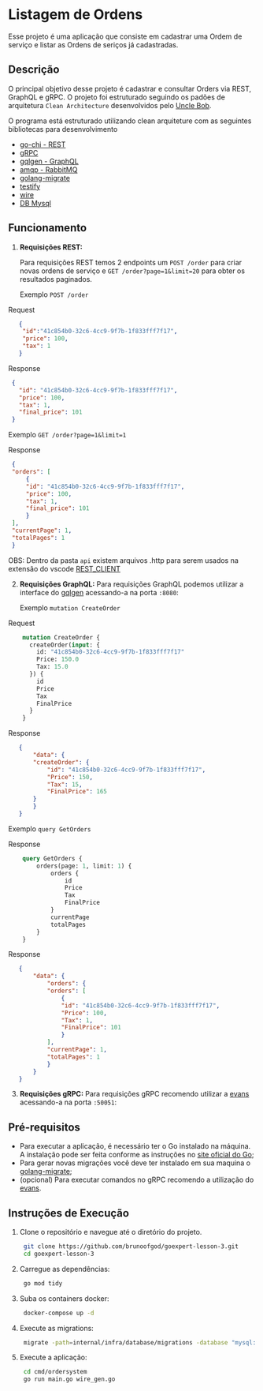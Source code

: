 # Listagem de Ordens 

Esse projeto é uma aplicação que consiste em cadastrar uma Ordem de serviço e listar as Ordens de seriços já cadastradas.

## Descrição

O principal objetivo desse projeto é cadastrar e consultar Orders via REST, GraphQL e gRPC. O projeto foi estruturado seguindo os padões de arquitetura  `Clean Architecture` desenvolvidos pelo [Uncle Bob](http://cleancoder.com/).

O programa está estruturado utilizando clean arquiteture com as seguintes bibliotecas para desenvolvimento  
 - [go-chi - REST](https://github.com/go-chi/chi)
 - [gRPC](https://grpc.io/docs/languages/go/quickstart/)
 - [gqlgen - GraphQL](https://github.com/99designs/gqlgen)
 - [amqp - RabbitMQ](github.com/streadway/amqp)
 - [golang-migrate](https://github.com/golang-migrate/migrate)
 - [testify](https://github.com/stretchr/testify)
 - [wire](https://github.com/google/wire)
 - [DB Mysql](https://github.com/go-sql-driver/mysql)


## Funcionamento

1. **Requisições REST:**
   
   Para requisições REST temos 2 endpoints um `POST /order` para criar novas ordens de serviço e `GET /order?page=1&limit=20` para obter os resultados paginados.

   Exemplo `POST /order`

  Request 
  ```json
     {
      "id":"41c854b0-32c6-4cc9-9f7b-1f833fff7f17",
      "price": 100,
      "tax": 1
     }
  ```
   Response
   ```json
    {
      "id": "41c854b0-32c6-4cc9-9f7b-1f833fff7f17",
      "price": 100,
      "tax": 1,
      "final_price": 101
    }
  ```
   Exemplo `GET /order?page=1&limit=1`

   Response
   ```json
    {
    "orders": [
        {
        "id": "41c854b0-32c6-4cc9-9f7b-1f833fff7f17",
        "price": 100,
        "tax": 1,
        "final_price": 101
        }
    ],
    "currentPage": 1,
    "totalPages": 1
    }
  ```
   OBS: Dentro da pasta  `api` existem arquivos .http para serem usados na extensão do vscode [REST_CLIENT](https://marketplace.visualstudio.com/items?itemName=humao.rest-client)

 

 
2. **Requisições GraphQL:**
   Para requisições GraphQL podemos utilizar a interface do [gqlgen](https://github.com/99designs/gqlgen) acessando-a na porta `:8080`:

   Exemplo `mutation CreateOrder`

  Request 
  ```graphql
      mutation CreateOrder {
        createOrder(input: {
          id: "41c854b0-32c6-4cc9-9f7b-1f833fff7f17"
          Price: 150.0
          Tax: 15.0
        }) {
          id
          Price
          Tax
          FinalPrice
        }
      }
  ```
   Response
   ```json
      {
          "data": {
          "createOrder": {
              "id": "41c854b0-32c6-4cc9-9f7b-1f833fff7f17",
              "Price": 150,
              "Tax": 15,
              "FinalPrice": 165
          }
          }
      }
  ```
   Exemplo `query GetOrders`

   Response
  ```graphql
      query GetOrders {
          orders(page: 1, limit: 1) {
              orders {
                  id
                  Price
                  Tax
                  FinalPrice
              }
              currentPage
              totalPages
          }
      }
  ```
   Response
   ```json
      {
          "data": {
              "orders": {
              "orders": [
                  {
                  "id": "41c854b0-32c6-4cc9-9f7b-1f833fff7f17",
                  "Price": 100,
                  "Tax": 1,
                  "FinalPrice": 101
                  }
              ],
              "currentPage": 1,
              "totalPages": 1
              }
          }
      }
  ```

3. **Requisições gRPC:**
   Para requisições gRPC recomendo utilizar a [evans](https://github.com/ktr0731/evans) acessando-a na porta `:50051`:


## Pré-requisitos

 - Para executar a aplicação, é necessário ter o Go instalado na máquina. A instalação pode ser feita conforme as instruções no [site oficial do Go](https://golang.org/dl/);
 - Para gerar novas migrações você deve ter instalado em sua maquina o [golang-migrate](https://github.com/golang-migrate/migrate);
 - (opcional) Para executar comandos no gRPC recomendo a utilização do [evans](https://github.com/ktr0731/evans).


## Instruções de Execução

1. Clone o repositório e navegue até o diretório do projeto.
   
   ```bash
    git clone https://github.com/brunoofgod/goexpert-lesson-3.git
    cd goexpert-lesson-3
   ```

2. Carregue as dependências:
   
   ```bash
    go mod tidy
   ```
3. Suba os containers docker:
   
   ```bash
    docker-compose up -d
   ```
4. Execute as migrations:
   
   ```bash
    migrate -path=internal/infra/database/migrations -database "mysql://root:root@tcp(localhost:3306)/orders" -verbose up
   ```

4. Execute a aplicação:
   
   ```bash
    cd cmd/ordersystem
    go run main.go wire_gen.go 
   ```
